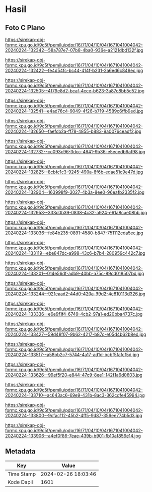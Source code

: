 # Hasil

## Foto C Plano

https://sirekap-obj-formc.kpu.go.id/9c5f/pemilu/pdpr/16/71/04/10/04/1671041004042-20240224-132342--58a787e7-07b8-4ba0-936e-a2121dbd132f.jpg

https://sirekap-obj-formc.kpu.go.id/9c5f/pemilu/pdpr/16/71/04/10/04/1671041004042-20240224-132422--fe4d54fc-bc44-414f-b231-2a6ed6c849ec.jpg

https://sirekap-obj-formc.kpu.go.id/9c5f/pemilu/pdpr/16/71/04/10/04/1671041004042-20240224-132505--4f79e8d2-bcaf-4cce-b623-3a87c8bb5c52.jpg

https://sirekap-obj-formc.kpu.go.id/9c5f/pemilu/pdpr/16/71/04/10/04/1671041004042-20240224-132541--e4ad76c4-9049-4f26-b719-4589c6ffb9ed.jpg

https://sirekap-obj-formc.kpu.go.id/9c5f/pemilu/pdpr/16/71/04/10/04/1671041004042-20240224-132650--faefcb2a-ff78-4855-b883-9a0076ceadf2.jpg

https://sirekap-obj-formc.kpu.go.id/9c5f/pemilu/pdpr/16/71/04/10/04/1671041004042-20240224-132732--cc093c96-3dcc-4641-9b36-e5ecedb6af98.jpg

https://sirekap-obj-formc.kpu.go.id/9c5f/pemilu/pdpr/16/71/04/10/04/1671041004042-20240224-132825--8cbfc1c3-9245-490a-8f6b-edae51c9e47d.jpg

https://sirekap-obj-formc.kpu.go.id/9c5f/pemilu/pdpr/16/71/04/10/04/1671041004042-20240224-132904--163998f9-3027-4b3a-8ee0-96eafb2335f2.jpg

https://sirekap-obj-formc.kpu.go.id/9c5f/pemilu/pdpr/16/71/04/10/04/1671041004042-20240224-132953--333c0b39-0838-4c32-a924-e61a8cae08bb.jpg

https://sirekap-obj-formc.kpu.go.id/9c5f/pemilu/pdpr/16/71/04/10/04/1671041004042-20240224-133036--fe84b235-0891-4580-b847-751112cda5ec.jpg

https://sirekap-obj-formc.kpu.go.id/9c5f/pemilu/pdpr/16/71/04/10/04/1671041004042-20240224-133119--ebe847dc-a998-43c6-b7b4-280959c442c7.jpg

https://sirekap-obj-formc.kpu.go.id/9c5f/pemilu/pdpr/16/71/04/10/04/1671041004042-20240224-133201--014e56df-adb9-40bb-a75c-89cd018507bd.jpg

https://sirekap-obj-formc.kpu.go.id/9c5f/pemilu/pdpr/16/71/04/10/04/1671041004042-20240224-133244--921eaad2-44d0-420a-99d2-4c810113d326.jpg

https://sirekap-obj-formc.kpu.go.id/9c5f/pemilu/pdpr/16/71/04/10/04/1671041004042-20240224-133336--e6e9f1f4-6749-4cb2-97a1-ed20bba4737c.jpg

https://sirekap-obj-formc.kpu.go.id/9c5f/pemilu/pdpr/16/71/04/10/04/1671041004042-20240224-133427--59d48f07-9b62-4217-b87c-e05d4b62b8ed.jpg

https://sirekap-obj-formc.kpu.go.id/9c5f/pemilu/pdpr/16/71/04/10/04/1671041004042-20240224-133517--a58bb2c7-5744-4a17-ad1d-bcbf5fafcf5d.jpg

https://sirekap-obj-formc.kpu.go.id/9c5f/pemilu/pdpr/16/71/04/10/04/1671041004042-20240224-133626--99ef5f20-e844-47c9-8ee1-142f1a6d0603.jpg

https://sirekap-obj-formc.kpu.go.id/9c5f/pemilu/pdpr/16/71/04/10/04/1671041004042-20240224-133710--ac643ac6-69e9-431b-8ac3-362cdfe45994.jpg

https://sirekap-obj-formc.kpu.go.id/9c5f/pemilu/pdpr/16/71/04/10/04/1671041004042-20240224-133800--9cfac112-45b2-4ff5-9d87-356ee774b5d3.jpg

https://sirekap-obj-formc.kpu.go.id/9c5f/pemilu/pdpr/16/71/04/10/04/1671041004042-20240224-133906--a4ef0f86-7eae-439b-b901-fb10af856e14.jpg


## Metadata

| Key        | Value               |
| ---------- | ------------------- |
| Time Stamp | 2024-02-26 18:03:46 |
| Kode Dapil | 1601                |



